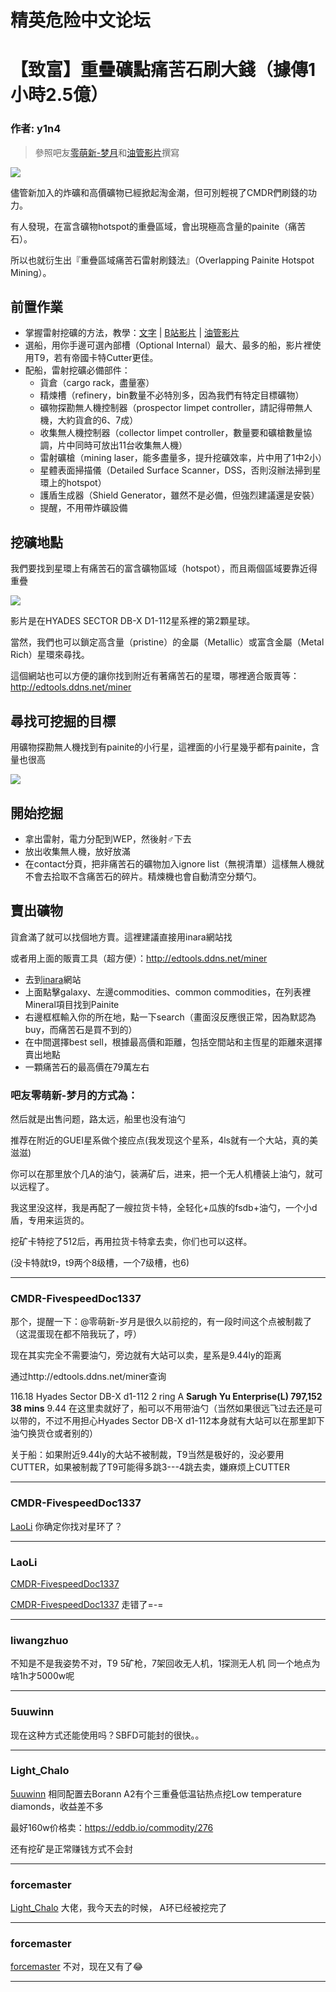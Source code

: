 




精英危险中文论坛
=========







 




# 【致富】重疊礦點痛苦石刷大錢（據傳1小時2.5億）





### 作者: y1n4




> 參照吧友[零萌新-梦月](http://dq.tieba.com/p/6139748290)和[油管影片](https://www.youtube.com/watch?v=1T0vj6agJpQ)撰寫
> 
> 


![](https://qiniu.elitedanger.cn/assets/files/2019-07-20/1563591422-62844-overlappinghotspot.jpeg)


儘管新加入的炸礦和高價礦物已經掀起淘金潮，但可別輕視了CMDR們刷錢的功力。  

有人發現，在富含礦物hotspot的重疊區域，會出現極高含量的painite（痛苦石）。  

所以也就衍生出『重疊區域痛苦石雷射刷錢法』（Overlapping Painite Hotspot Mining）。


前置作業
----


* 掌握雷射挖礦的方法，教學：[文字](https://forum.elitedanger.cn/d/138/2) | [B站影片](https://www.bilibili.com/video/av39187964) | [油管影片](https://www.youtube.com/watch?v=21rvsmqfX2A)
* 選船，用你手邊可選內部槽（Optional Internal）最大、最多的船，影片裡使用T9，若有帝國卡特Cutter更佳。
* 配船，雷射挖礦必備部件：
	+ 貨倉（cargo rack，盡量塞）
	+ 精煉槽（refinery，bin數量不必特別多，因為我們有特定目標礦物）
	+ 礦物探勘無人機控制器（prospector limpet controller，請記得帶無人機，大約貨倉的6、7成）
	+ 收集無人機控制器（collector limpet controller，數量要和礦槍數量協調，片中同時可放出11台收集無人機）
	+ 雷射礦槍（mining laser，能多盡量多，提升挖礦效率，片中用了1中2小）
	+ 星體表面掃描儀（Detailed Surface Scanner，DSS，否則沒辦法掃到星環上的hotspot）
	+ 護盾生成器（Shield Generator，雖然不是必備，但強烈建議還是安裝）
	+ 提醒，不用帶炸礦設備


挖礦地點
----


我們要找到星環上有痛苦石的富含礦物區域（hotspot），而且兩個區域要靠近得重疊  

![](https://qiniu.elitedanger.cn/assets/files/2019-07-20/1563592945-753697-overlappinghotspot1.png)  

影片是在HYADES SECTOR DB-X D1-112星系裡的第2顆星球。  

當然，我們也可以鎖定高含量（pristine）的金屬（Metallic）或富含金屬（Metal Rich）星環來尋找。  

這個網站也可以方便的讓你找到附近有著痛苦石的星環，哪裡適合販賣等：<http://edtools.ddns.net/miner>


尋找可挖掘的目標
--------


用礦物探勘無人機找到有painite的小行星，這裡面的小行星幾乎都有painite，含量也很高  

![](https://qiniu.elitedanger.cn/assets/files/2019-07-20/1563594138-336252-overlappinghotspot2.jpeg)


開始挖掘
----


* 拿出雷射，電力分配到WEP，然後射♂下去
* 放出收集無人機，放好放滿
* 在contact分頁，把非痛苦石的礦物加入ignore list（無視清單）這樣無人機就不會去拾取不含痛苦石的碎片。精煉機也會自動清空分類勺。


賣出礦物
----


貨倉滿了就可以找個地方賣。這裡建議直接用inara網站找  

或者用上面的販賣工具（超方便）：<http://edtools.ddns.net/miner>


* 去到[inara](https://inara.cz/galaxy-commodity/)網站
* 上面點擊galaxy、左邊commodities、common commodities，在列表裡Mineral項目找到Painite
* 右邊框框輸入你的所在地，點一下search（畫面沒反應很正常，因為默認為buy，而痛苦石是買不到的）
* 在中間選擇best sell，根據最高價和距離，包括空間站和主恆星的距離來選擇賣出地點
* 一顆痛苦石的最高價在79萬左右


### 吧友零萌新-梦月的方式為：


然后就是出售问题，路太远，船里也没有油勺  

推荐在附近的GUEI星系做个接应点(我发现这个星系，4ls就有一个大站，真的美滋滋)  

你可以在那里放个几A的油勺，装满矿后，进来，把一个无人机槽装上油勺，就可以远程了。  

我这里没这样，我是再配了一艘拉货卡特，全轻化+瓜族的fsdb+油勺，一个小d盾，专用来运货的。  

挖矿卡特挖了512后，再用拉货卡特拿去卖，你们也可以这样。  

(没卡特就t9，t9两个8级槽，一个7级槽，也6)






---



### CMDR-FivespeedDoc1337



那个，提醒一下：@零萌新-岁月是很久以前挖的，有一段时间这个点被制裁了（这混蛋现在都不陪我玩了，哼）  

现在其实完全不需要油勺，旁边就有大站可以卖，星系是9.44ly的距离   

通过http://edtools.ddns.net/miner查询  

116.18 Hyades Sector DB-X d1-112 2 ring A **Sarugh Yu Enterprise(L) 797,152 38 mins** 9.44 在这里卖就好了，船可以不用带油勺（当然如果很远飞过去还是可以带的，不过不用担心Hyades Sector DB-X d1-112本身就有大站可以在那里卸下油勺换货仓或者别的）  

关于船：如果附近9.44ly的大站不被制裁，T9当然是极好的，没必要用CUTTER，如果被制裁了T9可能得多跳3---4跳去卖，嫌麻烦上CUTTER






---



### CMDR-FivespeedDoc1337



[LaoLi](https://forum.elitedanger.cn/d/424/3) 你确定你找对星环了？






---



### LaoLi



[CMDR-FivespeedDoc1337](https://forum.elitedanger.cn/d/424/4)


[CMDR-FivespeedDoc1337](https://forum.elitedanger.cn/d/424/4) 走错了=-=






---



### liwangzhuo



不知是不是我姿势不对，T9 5矿枪，7架回收无人机，1探测无人机 同一个地点为啥1h才5000w呢






---



### 5uuwinn



现在这种方式还能使用吗？SBFD可能封的很快。。






---



### Light\_Chalo



[5uuwinn](https://forum.elitedanger.cn/d/424/7) 相同配置去Borann A2有个三重叠低温钻热点挖Low temperature diamonds，收益差不多  

最好160w价格卖：<https://eddb.io/commodity/276>  

还有挖矿是正常赚钱方式不会封






---



### forcemaster



[Light\_Chalo](https://forum.elitedanger.cn/d/424/8) 大佬，我今天去的时候， A环已经被挖完了






---



### forcemaster



[forcemaster](https://forum.elitedanger.cn/d/424/9) 不对，现在又有了😂






---










